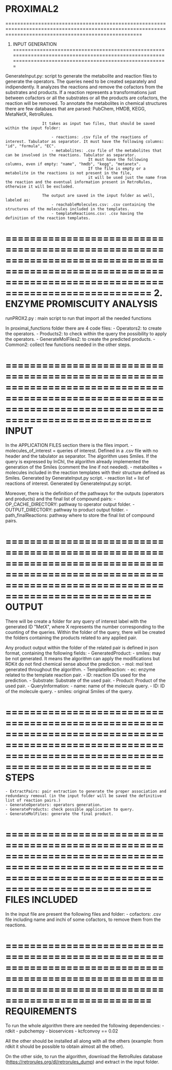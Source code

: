 # PROXIMAL2

==========================================================================================================================================================
1. INPUT GENERATION
==========================================================================================================================================================

GenerateInput.py: script to generate the metabolite and reaction files to generate the operators. The queries need to be created separately and indipendently.
					It analyzes the reactions and remove the cofactors from the substrates and products.
					If a reaction represents a transformations just between cofactors or all the substrates or all the products are cofactors, the reaction will be removed.
					To annotate the metabolites in chemical structures there are few databases that are parsed: PubChem, HMDB, KEGG, MetaNetX, RetroRules.
					
					It takes as input two files, that should be saved within the input folder:
					
						- reactions: .csv file of the reactions of interest. Tabulator as separator. It must have the following columns: "id", "formula", "EC".
						- metabolites: .csv file of the metabolites that can be involved in the reactions. Tabulator as separator.
										It must have the following columns, even if empty: "name", "hmdb", "kegg", "metanetx".
										If the file is empty or a metabolite in the reactions is not present in the file, 
										it will be used just the name from the reaction and the eventual information present in RetroRules, otherwise it will be excluded.
					
					The output are saved in the input folder as well, labeled as:
						- reachableMolecules.csv: .csv containing the structures of the molecules included in the templates.
						- templateReactions.csv: .csv having the definition of the reaction templates.
						
==========================================================================================================================================================
2. ENZYME PROMISCUITY ANALYSIS
==========================================================================================================================================================

runPROX2.py : main script to run that import all the needed functions

In proximal_functions folder there are 4 code files:
	- Operators2: to create the operators.
	- Products2: to check within the query the possibility to apply the operators.
	- GenerateMolFiles2: to create the predicted products.
	- Common2: collect few functions needed in the other steps.

==========================================================================================================================================================
INPUT
==========================================================================================================================================================

In the APPLICATION FILES section there is the files import.
	- molecules_of_interest = queries of interest. Defined in a .csv file with no header and the tabulator as separator.
								The algorithm uses Smiles. If the query is expressed by InChI, the algorithm already implemented the generation of the Smiles (comment the line if not needed).
	- metabolites = molecules included in the reaction templates with their structure defined as Smiles. Generated by GenerateInput.py script.
	- reaction list = list of reactions of interest. Generated by GenerateInput.py script.
	
Moreover, there is the definition of the pathways for the outputs (operators and products) and the final list of compound pairs:
	- OP_CACHE_DIRECTORY: pathway to operator output folder.
	- OUTPUT_DIRECTORY: pathway to product output folder.
	- path_finalReactions: pathway where to store the final list of compound pairs.

==========================================================================================================================================================
OUTPUT
==========================================================================================================================================================

There will be create a folder for any query of interest label with the generated ID "MetX", where X represents the number corresponding to the counting of the queries.
Within the folder of the query, there will be created the folders containing the products related to any applied pair.

Any product output within the folder of the related pair is defined in json format, containing the following fields:
	- GeneratedProduct:
			- smiles: may be not generated. It means the algorithm can apply the modifications but RDKit do not find chemical sense about the prediction.
			- mol: mol text generated throughout the algorithm.
	- TemplateReaction:
			- ec: enzyme related to the template reaction pair.
			- ID: reaction IDs used for the prediction.
			- Substrate: Substrate of the used pair.
			- Product: Product of the used pair.
	- QueryInformation:
			- name: name of the molecule query.
			- ID: ID of the molecule query.
			- smiles: original Smiles of the query.

==========================================================================================================================================================
STEPS
==========================================================================================================================================================

	- ExtractPairs: pair extraction to generate the proper association and redundancy removal (in the input folder will be saved the definitive list of reaction pairs.)
	- GenerateOperators: operators generation.
	- GenerateProducts: check possible application to query.
	- GenerateMolFiles: generate the final product.

==========================================================================================================================================================
FILES INCLUDED
==========================================================================================================================================================

In the input file are present the following files and folder:
	- cofactors: .csv file including name and inchi of some cofactors, to remove them from the reactions.
 
==========================================================================================================================================================
REQUIREMENTS
==========================================================================================================================================================

To run the whole algorithm there are needed the following dependencies:
	- rdkit
	- pubchempy
	- bioservices
	- kcfconvoy == 0.02
	
All the other should be installed all along with all the others (example: from rdkit it should be possible to obtain almost all the other).

On the other side, to run the algorithm, download the RetroRules database (https://retrorules.org/dl/retrorules_dump) and extract in the input folder.
